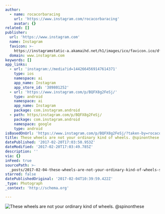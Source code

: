 ```yaml
---
author:
  - name: rocacorbaracing
    url: 'https://www.instagram.com/rocacorbaracing'
    avatar: {}
related: []
publisher:
  url: 'https://www.instagram.com'
  name: Instagram
  favicon: >-
    https://instagramstatic-a.akamaihd.net/h1/images/ico/favicon.ico/dfa85bb1fd63.ico
  domain: www.instagram.com
keywords: []
app_links:
  - url: 'instagram://media?id=1442664569147614371'
    type: ios
    namespace: ai
    app_name: Instagram
    app_store_id: '389801252'
  - url: 'https://www.instagram.com/p/BQFX8g2FeSj/'
    type: android
    namespace: ai
    app_name: Instagram
    package: com.instagram.android
  - path: https/instagram.com/p/BQFX8g2FeSj/
    package: com.instagram.android
    namespace: google
    type: android
isBasedOnUrl: 'https://www.instagram.com/p/BQFX8g2FeSj/?taken-by=rocacorbaracing'
title: These wheels are not your ordinary kind of wheels. @spinonthese
datePublished: '2017-02-20T17:03:50.953Z'
dateModified: '2017-02-20T17:03:49.785Z'
description: ''
via: {}
inFeed: true
sourcePath: >-
  _posts/2017-02-04-these-wheels-are-not-your-ordinary-kind-of-wheels-spinonth.md
starred: false
datePublishedOriginal: '2017-02-04T10:39:59.422Z'
_type: Photograph
_context: 'http://schema.org'

---
```

![These wheels are not your ordinary kind of wheels. @spinonthese](https://scontent.cdninstagram.com/t51.2885-15/s640x640/sh0.08/e35/16465526_1242016175886976_915486748887220224_n.jpg?ig_cache_key=MTQ0MjY2NDU2OTE0NzYxNDM3MQ%3D%3D.2)